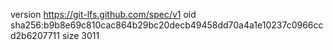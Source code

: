 version https://git-lfs.github.com/spec/v1
oid sha256:b9b8e69c810cac864b29bc20decb49458dd70a4a1e10237c0966ccd2b6207711
size 3011
